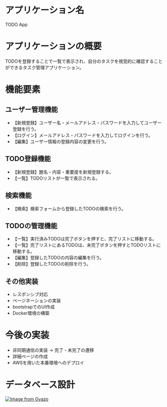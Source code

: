 # アプリケーション名
TODO App

# アプリケーションの概要
TODOを登録することで一覧で表示され、自分のタスクを視覚的に確認することができるタスク管理アプリケーション。

# 機能要素
## ユーザー管理機能
- 【新規登録】ユーザー名・メールアドレス・パスワードを入力してユーザー登録を行う。
- 【ログイン】メールアドレス・パスワードを入力してログインを行う。
- 【編集】ユーザー情報の登録内容の変更を行う。

## TODO登録機能
- 【新規登録】題名・内容・重要度を新規登録する。
- 【一覧】TODOリストが一覧で表示される。

## 検索機能
- 【検索】検索フォームから登録したTODOの検索を行う。

## TODOの管理機能
- 【一覧】実行済みTODOは完了ボタンを押すと、完了リストに移動する。
- 【一覧】完了リストにあるTODOは、未完了ボタンを押すとTODOリストに移動する。
- 【編集】登録したTODOの内容の編集を行う。
- 【削除】登録したTODOの削除を行う。

## その他実装
- レスポンシブ対応
- ページネーションの実装
- bootstrapでのUI作成
- Docker環境の構築

# 今後の実装
- 非同期通信の実装
 → 完了・未完了の遷移
- 詳細ページの作成
- AWSを用いた本番環境へのデプロイ

# データベース設計
[![Image from Gyazo](https://i.gyazo.com/57d25402b42abdba7e1e9746880b78a1.png)](https://gyazo.com/57d25402b42abdba7e1e9746880b78a1)